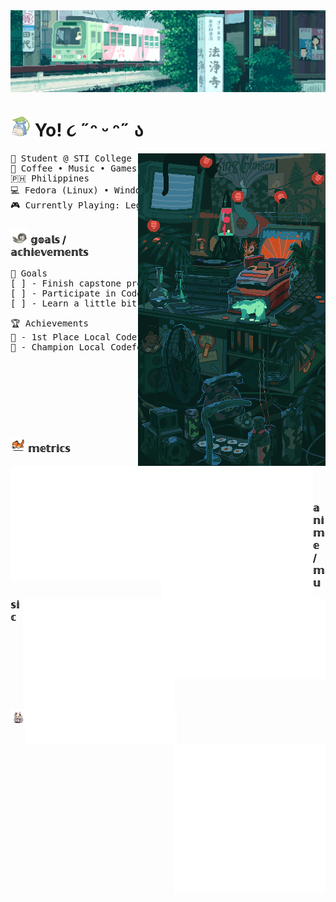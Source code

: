 <div style="display: block; width: 100%;">
    <img src="./images/ezgif-6-ffd6b6e487.gif" align="center" />
</div>

# <img src="./icons/15265af91d058d33da9d448a7cd070f9.gif" height="32" />  Yo! ૮ ˶ᵔ ᵕ ᵔ˶ ა

<img src="./images/ezgif-2-24b11ee96f.gif" align="right">
<pre>
💼 Student @ STI College • BS Information Technology • 3rd Year
🌟 Coffee • Music • Games • Code • Manga
🇵🇭 Philippines
💻 Fedora (Linux) • Windows
🎮 Currently Playing: Legend of Zelda: Tears of the Kingdom
</pre>

### <img src="./icons/68747470733a2f2f6d656469612e67697068792e636f6d2f6d656469612f56674344417a634b767352364f4d307557672f67697068792e676966.gif" height="24" /> 𝕘𝕠𝕒𝕝𝕤 / 𝕒𝕔𝕙𝕚𝕖𝕧𝕖𝕞𝕖𝕟𝕥𝕤

<pre>
🎯 Goals
[ ] - Finish capstone project
[ ] - Participate in Codefest2024
[ ] - Learn a little bit of art??
</pre>

<pre>
🏆 Achievements
🏅 - 1st Place Local Codefest 2023
🏅 - Champion Local Codefest 2024    
</pre>
<br><br>

<br><br><br>
### <img src="./icons/cute-kitty-animated-gif-2.gif" height="24" /> 𝕞𝕖𝕥𝕣𝕚𝕔𝕤

<img src="./github-metrics.svg" align="left" width="48%" />
<img src="./metrics/repos.svg" align="left" width="48%" />
<img src="./metrics/activity.svg" align="left" width="48%" />
<img src="./metrics/code.svg" align="right" width="48%" />
<img src="./metrics/habits.svg" align="right" width="48%" />

<br><br>
### <img src="./icons/62089ee9672198cd380b938aec5f1577.gif" height="24" align="left" /> 𝕒𝕟𝕚𝕞𝕖 / 𝕞𝕦𝕤𝕚𝕔

<img src="./metrics/anilist.svg" align="left" width="48%" />
<img src="./metrics/music.svg" align="right" width="48%" />
